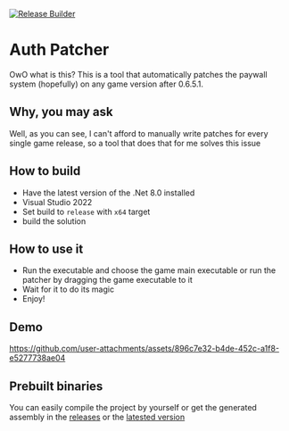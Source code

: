 [![Release Builder](https://github.com/OpenYiffGames/HeatGame/actions/workflows/release.yml/badge.svg)](https://github.com/OpenYiffGames/HeatGame/actions/workflows/release.yml)

# Auth Patcher

OwO what is this? This is a tool that automatically patches the paywall system (hopefully) on any game version after 0.6.5.1.

## Why, you may ask
Well, as you can see, I can't afford to manually write patches for every single game release, so a tool that does that for me solves this issue

## How to build
- Have the latest version of the .Net 8.0 installed
- Visual Studio 2022
- Set build to `release` with `x64` target
- build the solution

## How to use it
- Run the executable and choose the game main executable or run the patcher by dragging the game executable to it
- Wait for it to do its magic
- Enjoy!

## Demo
https://github.com/user-attachments/assets/896c7e32-b4de-452c-a1f8-e5277738ae04

## Prebuilt binaries
You can easily compile the project by yourself or get the generated assembly in the [releases](https://github.com/OpenYiffGames/HeatGame/releases) or the [latested version](https://github.com/OpenYiffGames/HeatGame/releases/latest/download/tools.zip)
